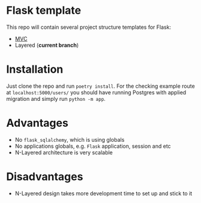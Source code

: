 # Flask template

This repo will contain several project structure templates
for Flask:

- [MVC](https://github.com/hrimov/flask-template/tree/structure/MVC)
- Layered (**current branch**)

# Installation

Just clone the repo and run `poetry install`.
For the checking example route at `localhost:5000/users/`
you should have running Postgres with applied migration and simply run `python -m app`.

# Advantages

- No `flask_sqlalchemy`, which is using globals
- No applications globals, e.g. `Flask` application, session and etc
- N-Layered architecture is very scalable

# Disadvantages

- N-Layered design takes more development time to set up
  and stick to it
